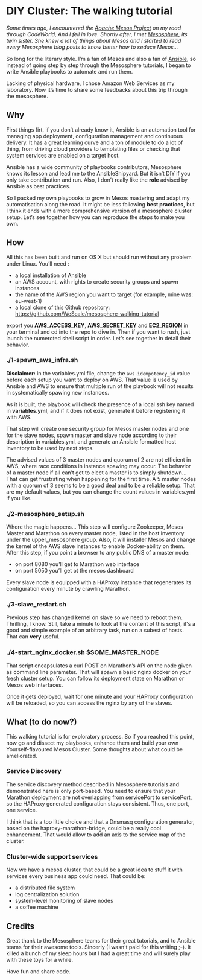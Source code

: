 # DIY Cluster: The walking tutorial

_Some times ago, I encountered the [Apache Mesos Project](http://mesos.apache.org/) on my road
through CodeWorld, And I fell in love. Shortly after, I met [Mesosphere](http://mesosphere.com/), its twin sister. She knew a lot of things about Mesos and I started to read every Mesosphere blog posts to know better how to seduce Mesos..._

So long for the literary style. I’m a fan of Mesos and also a fan of [Ansible](http://www.ansible.com/), so instead of going step by step through the Mesosphere tutorials, I began to write Ansible playbooks to automate and run them.

Lacking of physical hardware, I chose Amazon Web Services as my laboratory. Now it’s time to share some feedbacks about this trip through the mesosphere.

## Why

First things firt, if you don’t already know it, Ansible is an automation tool for managing app deployment, configuration management and continuous delivery. It has a great learning curve and a ton of module to do a lot of thing, from driving cloud providers to templating files or checking that system services are enabled on a target host.

Ansible has a wide community of playbooks contributors, Mesosphere knows its lesson and lead me to the AnsibleShipyard. But it isn’t DIY if you only take contribution and run. Also, I don’t really like the **role** advised by Ansible as best practices.

So I packed my own playbooks to grow in Mesos mastering and adapt my automatisation along the road. It might be less following **best practices**, but I think it ends with a more comprehensive version of a mesosphere cluster setup. Let’s see together how you can reproduce the steps to make you own.


## How

All this has been built and run on OS X but should run without any
problem under Linux. You’ll need :

* a local installation of Ansible
* an AWS account, with rights to create security groups and spawn
instances
* the name of the AWS region you want to target (for example, mine was:
eu-west-1)
* a local clone of this Github repository:
https://github.com/WeScale/mesosphere-walking-tutorial

export you **AWS_ACCESS_KEY**, **AWS_SECRET_KEY** and **EC2_REGION** in your terminal and cd into the repo to dive in. Then if you want to rush, just launch the numeroted shell script in order. Let’s see together in
detail their behavior.

### ./1-spawn_aws_infra.sh

**Disclaimer:** in the variables.yml file, change the `aws.idempotency_id` value before each setup you want to deploy on AWS. That value is used by Ansible and AWS to ensure that multiple run of the playbook will not results in systematically spawing new instances.

As it is built, the playbook will check the presence of a local ssh key named in **variables.yml**, and if it does not exist, generate it before registering it with AWS.

That step will create one security group for Mesos master nodes and one for the slave nodes, spawn master and slave node according to their description in variables.yml, and generate an Ansible formatted host inventory to be used by next steps.

The advised values of 3 master nodes and quorum of 2 are not efficient in AWS, where race conditions in instance spawing may occur. The behavior of a master node if all can’t get to elect a master is to simply shutdown… That can get frustrating when happening for the first time. A 5 master nodes with a quorum of 3 seems to be a good deal and to be a reliable setup. That are my default values, but you can change the count values in variables.yml if you like.

### ./2-mesosphere_setup.sh

Where the magic happens… This step will configure Zookeeper, Mesos Master and Marathon on every master node, listed in the host inventory under the upper_mesosphere group. Also, it will installer Mesos and change the kernel of the AWS slave instances to enable Docker-ability on them. After this step, if you point a browser to any public DNS of a master node:

* on port 8080 you’ll get to Marathon web interface
* on port 5050 you’ll get ot the mesos dashboard

Every slave node is equipped with a HAProxy instance that regenerates
its configuration every minute by crawling Marathon.

### ./3-slave_restart.sh

Previous step has changed kernel on slave so we need to reboot them. Thrilling, I know. Still, take a minute to look at the content of this script, it's a good and simple example of an arbitrary task, run on a subest of hosts. That can **very** useful.

### ./4-start_nginx_docker.sh $SOME_MASTER_NODE

That script encapsulates a curl POST on Marathon’s API on the node given as command line parameter. That will spawn a basic nginx docker on your fresh cluster setup. You can follow its deployment state on Marathon or Mesos web interfaces.

Once it gets deployed, wait for one minute and your HAProxy configuration will be reloaded, so you can access the nginx by any of the slaves.

## What (to do now?)

This walking tutorial is for exploratory process. So if you reached this point, now go and dissect my playbooks, enhance them and build your own Yourself-flavoured Mesos Cluster. Some thoughts about what could be ameliorated.

### Service Discovery

The service discovery method described in Mesosphere tutorials and demonstrated here is only port-based. You need to ensure that your Marathon deployment are not overlapping from servicePort to servicePort, so the HAProxy generated configuration stays consistent. Thus, one port, one service.

I think that is a too little choice and that a Dnsmasq configuration generator, based on the haproxy-marathon-bridge, could be a really cool enhancement. That would allow to add an axis to the service map of the cluster.

### Cluster-wide support services

Now we have a mesos cluster, that could be a great idea to stuff it with services every business app could need. That could be:

* a distributed file system
* log centralization solution
* system-level monitoring of slave nodes
* a coffee machine

## Credits

Great thank to the Mesosphere teams for their great tutorials, and to Ansible teams for their awesome tools. Sincerly (I wasn't paid for this writing ;-). It killed a bunch of my sleep hours but I had a great time and will surely play with these toys for a while.

Have fun and share code.

